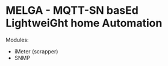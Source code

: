 MELGA - MQTT-SN basEd LightweiGht home Automation
=================================================

Modules:
 * iMeter (scrapper)
 * SNMP
